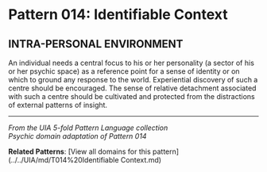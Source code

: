 # Pattern 014: Identifiable Context

## INTRA-PERSONAL ENVIRONMENT

An individual needs a central focus to his or her personality (a sector of his or her psychic space) as a reference point for a sense of identity or on which to ground any response to the world. Experiential discovery of such a centre should be encouraged. The sense of relative detachment associated with such a centre should be cultivated and protected from the distractions of external patterns of insight.

---

*From the UIA 5-fold Pattern Language collection*  
*Psychic domain adaptation of Pattern 014*

**Related Patterns**: [View all domains for this pattern](../../UIA/md/T014%20Identifiable Context.md)
